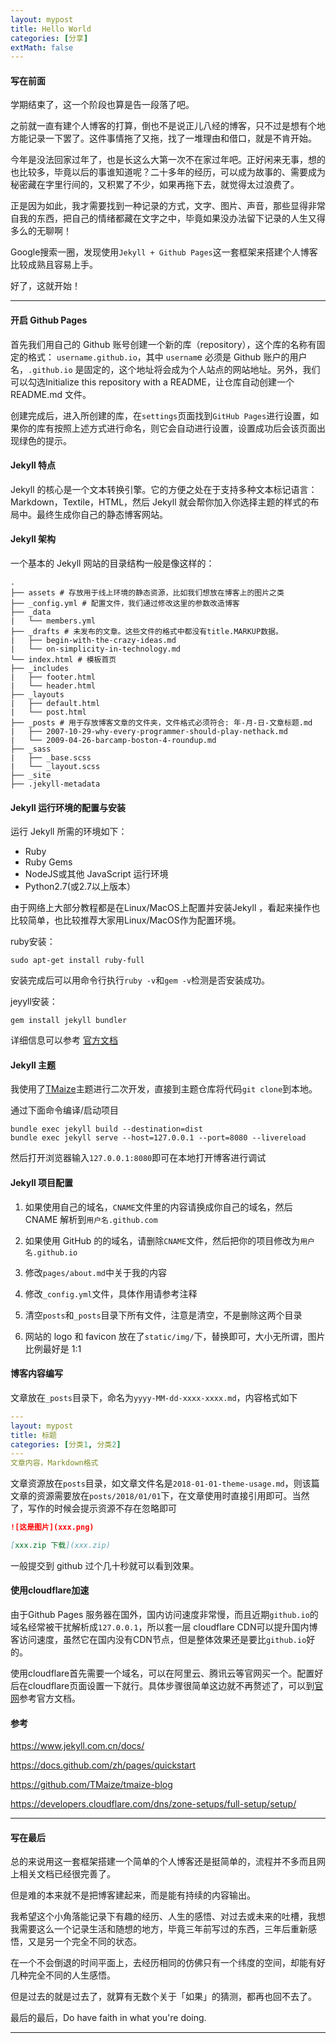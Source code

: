 ```yaml
---
layout: mypost
title: Hello World
categories: [分享]
extMath: false
---
```


#### 写在前面

学期结束了，这一个阶段也算是告一段落了吧。

之前就一直有建个人博客的打算，倒也不是说正儿八经的博客，只不过是想有个地方能记录一下罢了。这件事情拖了又拖，找了一堆理由和借口，就是不肯开始。

今年是没法回家过年了，也是长这么大第一次不在家过年吧。正好闲来无事，想的也比较多，毕竟以后的事谁知道呢？二十多年的经历，可以成为故事的、需要成为秘密藏在字里行间的，又积累了不少，如果再拖下去，就觉得太过浪费了。

正是因为如此，我才需要找到一种记录的方式，文字、图片、声音，那些显得非常自我的东西，把自己的情绪都藏在文字之中，毕竟如果没办法留下记录的人生又得多么的无聊啊！

Google搜索一圈，发现使用`Jekyll + Github Pages`这一套框架来搭建个人博客比较成熟且容易上手。

好了，这就开始！

---

#### 开启 Github Pages

首先我们用自己的 Github 账号创建一个新的库（repository），这个库的名称有固定的格式： `username.github.io`，其中 `usernam`e 必须是 Github 账户的用户名，`.github.io` 是固定的，这个地址将会成为个人站点的网站地址。另外，我们可以勾选Initialize this repository with a README，让仓库自动创建一个 README.md 文件。

创建完成后，进入所创建的库，在`settings`页面找到`GitHub Pages`进行设置，如果你的库有按照上述方式进行命名，则它会自动进行设置，设置成功后会该页面出现绿色的提示。

#### Jekyll 特点

Jekyll 的核心是一个文本转换引擎。它的方便之处在于支持多种文本标记语言：Markdown，Textile，HTML，然后 Jekyll 就会帮你加入你选择主题的样式的布局中。最终生成你自己的静态博客网站。

#### Jekyll 架构

一个基本的 Jekyll 网站的目录结构一般是像这样的：

```
.
├── assets # 存放用于线上环境的静态资源，比如我们想放在博客上的图片之类
├── _config.yml # 配置文件，我们通过修改这里的参数改造博客
├── _data
|   └── members.yml
├── _drafts # 未发布的文章。这些文件的格式中都没有title.MARKUP数据。
|   ├── begin-with-the-crazy-ideas.md
|   └── on-simplicity-in-technology.md
└── index.html # 模板首页
├── _includes
|   ├── footer.html
|   └── header.html
├── _layouts
|   ├── default.html
|   └── post.html
├── _posts # 用于存放博客文章的文件夹，文件格式必须符合: 年-月-日-文章标题.md
|   ├── 2007-10-29-why-every-programmer-should-play-nethack.md
|   └── 2009-04-26-barcamp-boston-4-roundup.md
├── _sass
|   ├── _base.scss
|   └── _layout.scss
├── _site
├── .jekyll-metadata

```

#### Jekyll 运行环境的配置与安装

运行 Jekyll 所需的环境如下：

- Ruby
- Ruby Gems
- NodeJS或其他 JavaScript 运行环境
- Python2.7(或2.7以上版本）

由于网络上大部分教程都是在Linux/MacOS上配置并安装Jekyll ，看起来操作也比较简单，也比较推荐大家用Linux/MacOS作为配置环境。

ruby安装：
```shell
sudo apt-get install ruby-full
```
安装完成后可以用命令行执行`ruby -v`和`gem -v`检测是否安装成功。

jeyyll安装：
```shell
gem install jekyll bundler
```

详细信息可以参考 [官方文档](https://www.jekyll.com.cn/docs/installation/ubuntu/)

#### Jekyll 主题

我使用了[TMaize](https://github.com/TMaize/tmaize-blog)主题进行二次开发，直接到主题仓库将代码`git clone`到本地。

通过下面命令编译/启动项目

```shell
bundle exec jekyll build --destination=dist
bundle exec jekyll serve --host=127.0.0.1 --port=8080 --livereload
```
然后打开浏览器输入`127.0.0.1:8080`即可在本地打开博客进行调试

#### Jekyll 项目配置

1. 如果使用自己的域名，`CNAME`文件里的内容请换成你自己的域名，然后 CNAME 解析到`用户名.github.com`

2. 如果使用 GitHub 的的域名，请删除`CNAME`文件，然后把你的项目修改为`用户名.github.io`

3. 修改`pages/about.md`中关于我的内容

4. 修改`_config.yml`文件，具体作用请参考注释

5. 清空`posts`和`_posts`目录下所有文件，注意是清空，不是删除这两个目录

6. 网站的 logo 和 favicon 放在了`static/img/`下，替换即可，大小无所谓，图片比例最好是 1:1


#### 博客内容编写

文章放在`_posts`目录下，命名为`yyyy-MM-dd-xxxx-xxxx.md`，内容格式如下

```yaml
---
layout: mypost
title: 标题
categories: [分类1, 分类2]
---
文章内容，Markdown格式
```

文章资源放在`posts`目录，如文章文件名是`2018-01-01-theme-usage.md`，则该篇文章的资源需要放在`posts/2018/01/01`下，在文章使用时直接引用即可。当然了，写作的时候会提示资源不存在忽略即可

```md
![这是图片](xxx.png)

[xxx.zip 下载](xxx.zip)
```

一般提交到 github 过个几十秒就可以看到效果。


#### 使用cloudflare加速

由于Github Pages 服务器在国外，国内访问速度非常慢，而且近期`github.io`的域名经常被干扰解析成`127.0.0.1`，所以套一层 cloudflare CDN可以提升国内博客访问速度，虽然它在国内没有CDN节点，但是整体效果还是要比`github.io`好的。

使用cloudflare首先需要一个域名，可以在阿里云、腾讯云等官网买一个。配置好后在cloudflare页面设置一下就行。具体步骤很简单这边就不再赘述了，可以到[官网](https://dash.cloudflare.com/sign-up
)参考官方文档。

#### 参考

https://www.jekyll.com.cn/docs/

https://docs.github.com/zh/pages/quickstart

https://github.com/TMaize/tmaize-blog

https://developers.cloudflare.com/dns/zone-setups/full-setup/setup/

---

#### 写在最后

总的来说用这一套框架搭建一个简单的个人博客还是挺简单的，流程并不多而且网上相关文档已经很完善了。

但是难的本来就不是把博客建起来，而是能有持续的内容输出。

我希望这个小角落能记录下有趣的经历、人生的感悟、对过去或未来的吐槽，我想我需要这么一个记录生活和随想的地方，毕竟三年前写过的东西，三年后重新感悟，又是另一个完全不同的状态。

在一个不会倒退的时间平面上，去经历相同的仿佛只有一个纬度的空间，却能有好几种完全不同的人生感悟。

但是过去的就是过去了，就算有无数个关于「如果」的猜测，都再也回不去了。

最后的最后，Do have faith in what you're doing.



---


